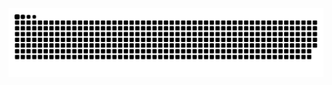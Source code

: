 <img src="https://raw.githubusercontent.com/loicBRAVO/loicBRAVO/output/snake.svg" alt="Snake animation" />
